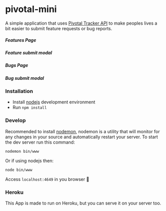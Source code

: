 # pivotal-mini
A simple application that uses [Pivotal Tracker API](https://www.pivotaltracker.com/help/api/rest/v5#top) to make peoples lives a bit easier to submit feature requests or bug reports.

##### Features Page

##### Feature submit modal

##### Bugs Page

##### Bug submit modal

### Installation
- Install [nodejs](https://nodejs.org/) development environment
- Run `npm install`

### Develop
Recommended to install [nodemon](http://nodemon.io/), nodemon is a utility that will monitor for any changes in your source and automatically restart your server.
To start the dev server run this command:

```
nodemon bin/www
```

Or if using nodejs then:
```
node bin/www
```

Access `localhost:4649` in you browser :pray:

### Heroku
This App is made to run on Heroku, but you can serve it on your server too.
